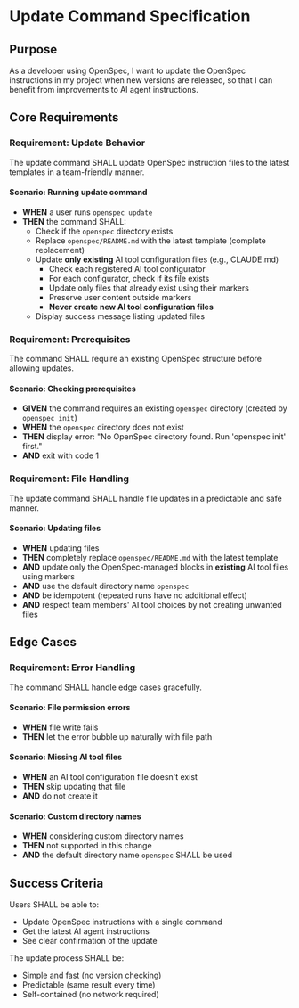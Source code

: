 # Update Command Specification

## Purpose

As a developer using OpenSpec, I want to update the OpenSpec instructions in my project when new versions are released, so that I can benefit from improvements to AI agent instructions.

## Core Requirements

### Requirement: Update Behavior

The update command SHALL update OpenSpec instruction files to the latest templates in a team-friendly manner.

#### Scenario: Running update command

- **WHEN** a user runs `openspec update`
- **THEN** the command SHALL:
  - Check if the `openspec` directory exists
  - Replace `openspec/README.md` with the latest template (complete replacement)
  - Update **only existing** AI tool configuration files (e.g., CLAUDE.md)
    - Check each registered AI tool configurator
    - For each configurator, check if its file exists
    - Update only files that already exist using their markers
    - Preserve user content outside markers
    - **Never create new AI tool configuration files**
  - Display success message listing updated files

### Requirement: Prerequisites

The command SHALL require an existing OpenSpec structure before allowing updates.

#### Scenario: Checking prerequisites

- **GIVEN** the command requires an existing `openspec` directory (created by `openspec init`)
- **WHEN** the `openspec` directory does not exist
- **THEN** display error: "No OpenSpec directory found. Run 'openspec init' first."
- **AND** exit with code 1

### Requirement: File Handling

The update command SHALL handle file updates in a predictable and safe manner.

#### Scenario: Updating files

- **WHEN** updating files
- **THEN** completely replace `openspec/README.md` with the latest template
- **AND** update only the OpenSpec-managed blocks in **existing** AI tool files using markers
- **AND** use the default directory name `openspec`
- **AND** be idempotent (repeated runs have no additional effect)
- **AND** respect team members' AI tool choices by not creating unwanted files

## Edge Cases

### Requirement: Error Handling

The command SHALL handle edge cases gracefully.

#### Scenario: File permission errors

- **WHEN** file write fails
- **THEN** let the error bubble up naturally with file path

#### Scenario: Missing AI tool files

- **WHEN** an AI tool configuration file doesn't exist
- **THEN** skip updating that file
- **AND** do not create it

#### Scenario: Custom directory names

- **WHEN** considering custom directory names
- **THEN** not supported in this change
- **AND** the default directory name `openspec` SHALL be used

## Success Criteria

Users SHALL be able to:
- Update OpenSpec instructions with a single command
- Get the latest AI agent instructions
- See clear confirmation of the update

The update process SHALL be:
- Simple and fast (no version checking)
- Predictable (same result every time)
- Self-contained (no network required)